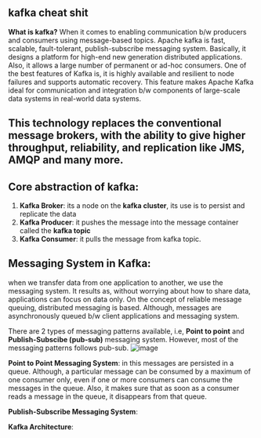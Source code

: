 ## kafka cheat shit
**What is kafka?** When it comes to enabling communication b/w producers and consumers using message-based topics. Apache kafka is fast, scalable, fault-tolerant, publish-subscribe messaging system. Basically, it designs a platform for high-end new generation distributed applications. Also, it allows a large number of permanent or ad-hoc consumers. One of the best features of Kafka is, it is highly available and resilient to node failures and supports automatic recovery. This feature makes Apache Kafka ideal for communication and integration b/w components of large-scale data systems in real-world data systems.

## This technology replaces the conventional message brokers, with the ability to give higher throughput, reliability, and replication like JMS, AMQP and many more.
## Core abstraction of kafka:
1. **Kafka Broker**: its a node on the **kafka cluster**, its use is to persist and replicate the data
2. **Kafka Producer**: it pushes the message into the message container called the **kafka topic** 
3. **Kafka Consumer**: it pulls the message from kafka topic.

## Messaging System in Kafka:
when we transfer data from one application to another, we use the messaging system. It results as, without worrying about how to share data, applications can focus on data only. On the concept of reliable message queuing, distributed messaging is based. Although, messages are asynchronously queued b/w client applications and messaging system.

There are 2 types of messaging patterns available, i.e, **Point to point** and **Publish-Subscibe (pub-sub)** messaging system. However, most of the messaging patterns follows pub-sub.
![image](https://github.com/user-attachments/assets/01910d32-d2d8-483c-811f-e4d2cfe7a3e9)


**Point to Point Messaging System**: in this messages are persisted in a queue. Although, a particular message can be consumed by a maximum of one consumer only, even if one or more consumers can consume the messages in the queue. Also, it makes sure that as soon as a consumer reads a message in the queue, it disappears from that queue.


**Publish-Subscribe Messaging System**: 


**Kafka Architecture**:
